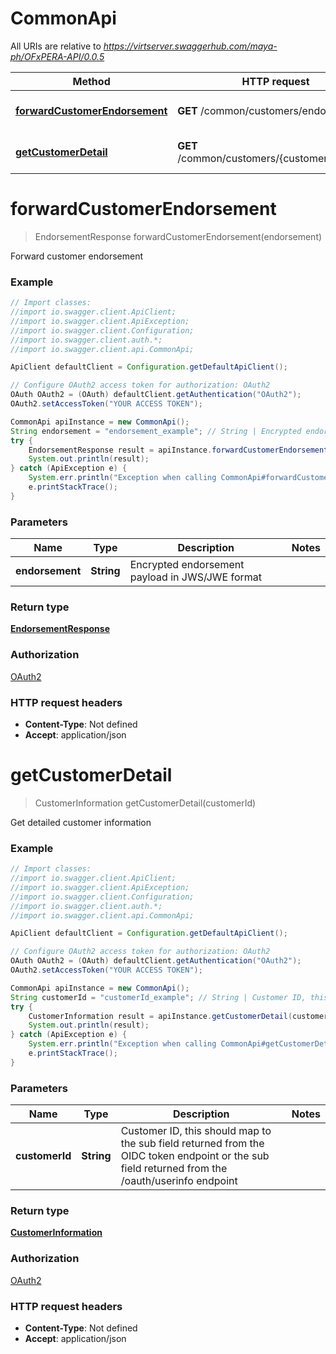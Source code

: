 # CommonApi

All URIs are relative to *https://virtserver.swaggerhub.com/maya-ph/OFxPERA-API/0.0.5*

Method | HTTP request | Description
------------- | ------------- | -------------
[**forwardCustomerEndorsement**](CommonApi.md#forwardCustomerEndorsement) | **GET** /common/customers/endorse | Forward customer endorsement
[**getCustomerDetail**](CommonApi.md#getCustomerDetail) | **GET** /common/customers/{customer_id}/detail | Get detailed customer information

<a name="forwardCustomerEndorsement"></a>
# **forwardCustomerEndorsement**
> EndorsementResponse forwardCustomerEndorsement(endorsement)

Forward customer endorsement

### Example
```java
// Import classes:
//import io.swagger.client.ApiClient;
//import io.swagger.client.ApiException;
//import io.swagger.client.Configuration;
//import io.swagger.client.auth.*;
//import io.swagger.client.api.CommonApi;

ApiClient defaultClient = Configuration.getDefaultApiClient();

// Configure OAuth2 access token for authorization: OAuth2
OAuth OAuth2 = (OAuth) defaultClient.getAuthentication("OAuth2");
OAuth2.setAccessToken("YOUR ACCESS TOKEN");

CommonApi apiInstance = new CommonApi();
String endorsement = "endorsement_example"; // String | Encrypted endorsement payload in JWS/JWE format
try {
    EndorsementResponse result = apiInstance.forwardCustomerEndorsement(endorsement);
    System.out.println(result);
} catch (ApiException e) {
    System.err.println("Exception when calling CommonApi#forwardCustomerEndorsement");
    e.printStackTrace();
}
```

### Parameters

Name | Type | Description  | Notes
------------- | ------------- | ------------- | -------------
 **endorsement** | **String**| Encrypted endorsement payload in JWS/JWE format |

### Return type

[**EndorsementResponse**](EndorsementResponse.md)

### Authorization

[OAuth2](../README.md#OAuth2)

### HTTP request headers

 - **Content-Type**: Not defined
 - **Accept**: application/json

<a name="getCustomerDetail"></a>
# **getCustomerDetail**
> CustomerInformation getCustomerDetail(customerId)

Get detailed customer information

### Example
```java
// Import classes:
//import io.swagger.client.ApiClient;
//import io.swagger.client.ApiException;
//import io.swagger.client.Configuration;
//import io.swagger.client.auth.*;
//import io.swagger.client.api.CommonApi;

ApiClient defaultClient = Configuration.getDefaultApiClient();

// Configure OAuth2 access token for authorization: OAuth2
OAuth OAuth2 = (OAuth) defaultClient.getAuthentication("OAuth2");
OAuth2.setAccessToken("YOUR ACCESS TOKEN");

CommonApi apiInstance = new CommonApi();
String customerId = "customerId_example"; // String | Customer ID, this should map to the sub field returned from the OIDC token endpoint or the sub field returned from the /oauth/userinfo endpoint
try {
    CustomerInformation result = apiInstance.getCustomerDetail(customerId);
    System.out.println(result);
} catch (ApiException e) {
    System.err.println("Exception when calling CommonApi#getCustomerDetail");
    e.printStackTrace();
}
```

### Parameters

Name | Type | Description  | Notes
------------- | ------------- | ------------- | -------------
 **customerId** | **String**| Customer ID, this should map to the sub field returned from the OIDC token endpoint or the sub field returned from the /oauth/userinfo endpoint |

### Return type

[**CustomerInformation**](CustomerInformation.md)

### Authorization

[OAuth2](../README.md#OAuth2)

### HTTP request headers

 - **Content-Type**: Not defined
 - **Accept**: application/json

